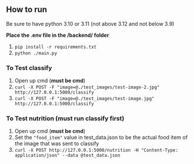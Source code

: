 


## How to run
Be sure to have python 3.10 or 3.11 (not above 3.12 and not below 3.9)

**Place the .env file in the /backend/ folder**

1) `pip install -r requirements.txt`  
2) `python ./main.py`

### To Test classify 
1) Open up cmd (**must be cmd**)
2) `curl -X POST -F "image=@./test_images/test-image-2.jpg" http://127.0.0.1:5000/classify`
3) `curl -X POST -F "image=@./test_images/test-image.jpg" http://127.0.0.1:5000/classify`

### To Test nutrition (must run classify first)
1) Open up cmd (**must be cmd**)
2) Set the `"food_item"` value in test_data.json to be the actual food item of the image that was sent to classify  
3) `curl -X POST http://127.0.0.1:5000/nutrition -H "Content-Type: application/json" --data @test_data.json`
